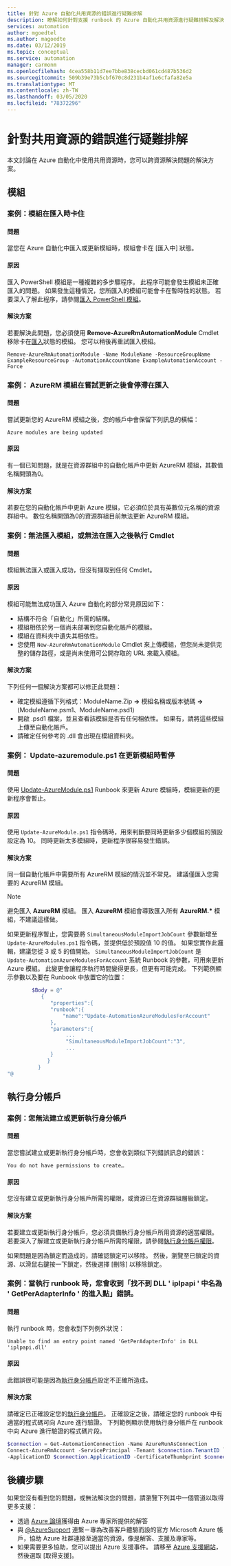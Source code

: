 ```yaml
---
title: 針對 Azure 自動化共用資源的錯誤進行疑難排解
description: 瞭解如何針對支援 runbook 的 Azure 自動化共用資源進行疑難排解及解決問題。
services: automation
author: mgoedtel
ms.author: magoedte
ms.date: 03/12/2019
ms.topic: conceptual
ms.service: automation
manager: carmonm
ms.openlocfilehash: 4cea558b11d7ee7bbe838cecbd061cd487b536d2
ms.sourcegitcommit: 509b39e73b5cbf670c8d231b4af1e6cfafa82e5a
ms.translationtype: MT
ms.contentlocale: zh-TW
ms.lasthandoff: 03/05/2020
ms.locfileid: "78372296"
---
```

# <a name="troubleshoot-errors-with-shared-resources"></a>針對共用資源的錯誤進行疑難排解

本文討論在 Azure 自動化中使用共用資源時，您可以跨資源解決問題的解決方案。

## <a name="modules"></a>模組

### <a name="module-stuck-importing"></a>案例：模組在匯入時卡住

#### <a name="issue"></a>問題

當您在 Azure 自動化中匯入或更新模組時，模組會卡在 [匯入中] 狀態。

#### <a name="cause"></a>原因

匯入 PowerShell 模組是一種複雜的多步驟程序。 此程序可能會發生模組未正確匯入的問題。 如果發生這種情況，您所匯入的模組可能會卡在暫時性的狀態。 若要深入了解此程序，請參閱[匯入 PowerShell 模組](/powershell/scripting/developer/module/importing-a-powershell-module#the-importing-process)。

#### <a name="resolution"></a>解決方案

若要解決此問題，您必須使用 **Remove-AzureRmAutomationModule** Cmdlet 移除卡在[匯入](/powershell/module/azurerm.automation/remove-azurermautomationmodule)狀態的模組。 您可以稍後再重試匯入模組。

```azurepowershell-interactive
Remove-AzureRmAutomationModule -Name ModuleName -ResourceGroupName ExampleResourceGroup -AutomationAccountName ExampleAutomationAccount -Force
```

### <a name="update-azure-modules-importing"></a>案例： AzureRM 模組在嘗試更新之後會停滯在匯入

#### <a name="issue"></a>問題

嘗試更新您的 AzureRM 模組之後，您的帳戶中會保留下列訊息的橫幅：

```error
Azure modules are being updated
```

#### <a name="cause"></a>原因

有一個已知問題，就是在資源群組中的自動化帳戶中更新 AzureRM 模組，其數值名稱開頭為0。

#### <a name="resolution"></a>解決方案

若要在您的自動化帳戶中更新 Azure 模組，它必須位於具有英數位元名稱的資源群組中。 數位名稱開頭為0的資源群組目前無法更新 AzureRM 模組。

### <a name="module-fails-to-import"></a>案例：無法匯入模組，或無法在匯入之後執行 Cmdlet

#### <a name="issue"></a>問題

模組無法匯入或匯入成功，但沒有擷取到任何 Cmdlet。

#### <a name="cause"></a>原因

模組可能無法成功匯入 Azure 自動化的部分常見原因如下：

* 結構不符合「自動化」所需的結構。
* 模組相依於另一個尚未部署到您自動化帳戶的模組。
* 模組在資料夾中遺失其相依性。
* 您使用 `New-AzureRmAutomationModule` Cmdlet 來上傳模組，但您尚未提供完整的儲存路徑，或是尚未使用可公開存取的 URL 來載入模組。

#### <a name="resolution"></a>解決方案

下列任何一個解決方案都可以修正此問題：

* 確定模組遵循下列格式：ModuleName.Zip **->** 模組名稱或版本號碼 **->** (ModuleName.psm1、ModuleName.psd1)
* 開啟 .psd1 檔案，並且查看該模組是否有任何相依性。 如果有，請將這些模組上傳至自動化帳戶。
* 請確定任何參考的 .dll 會出現在模組資料夾。

### <a name="all-modules-suspended"></a>案例： Update-azuremodule.ps1 在更新模組時暫停

#### <a name="issue"></a>問題

使用 [Update-AzureModule.ps1](https://github.com/azureautomation/runbooks/blob/master/Utility/ARM/Update-AzureModule.ps1) Runbook 來更新 Azure 模組時，模組更新的更新程序會暫止。

#### <a name="cause"></a>原因

使用 `Update-AzureModule.ps1` 指令碼時，用來判斷要同時更新多少個模組的預設設定為 10。 同時更新太多模組時，更新程序很容易發生錯誤。

#### <a name="resolution"></a>解決方案

同一個自動化帳戶中需要所有 AzureRM 模組的情況並不常見。 建議僅匯入您需要的 AzureRM 模組。

> [!NOTE]
> 避免匯入 **AzureRM** 模組。 匯入 **AzureRM** 模組會導致匯入所有 **AzureRM.\*** 模組，不建議這樣做。

如果更新程序暫止，您需要將 `SimultaneousModuleImportJobCount` 參數新增至 `Update-AzureModules.ps1` 指令碼，並提供低於預設值 10 的值。 如果您實作此邏輯，建議您從 3 或 5 的值開始。 `SimultaneousModuleImportJobCount` 是 `Update-AutomationAzureModulesForAccount` 系統 Runbook 的參數，可用來更新 Azure 模組。 此變更會讓程序執行時間變得更長，但更有可能完成。 下列範例顯示參數以及要在 Runbook 中放置它的位置：

 ```powershell
         $Body = @"
            {
               "properties":{
               "runbook":{
                   "name":"Update-AutomationAzureModulesForAccount"
               },
               "parameters":{
                    ...
                    "SimultaneousModuleImportJobCount":"3",
                    ... 
               }
              }
           }
"@
```

## <a name="run-as-accounts"></a>執行身分帳戶

### <a name="unable-create-update"></a>案例：您無法建立或更新執行身分帳戶

#### <a name="issue"></a>問題

當您嘗試建立或更新執行身分帳戶時，您會收到類似下列錯誤訊息的錯誤：

```error
You do not have permissions to create…
```

#### <a name="cause"></a>原因

您沒有建立或更新執行身分帳戶所需的權限，或資源已在資源群組層級鎖定。

#### <a name="resolution"></a>解決方案

若要建立或更新執行身分帳戶，您必須具備執行身分帳戶所用資源的適當權限。 若要深入了解建立或更新執行身分帳戶所需的權限，請參閱[執行身分帳戶權限](../manage-runas-account.md#permissions)。

如果問題是因為鎖定而造成的，請確認鎖定可以移除。 然後，瀏覽至已鎖定的資源、以滑鼠右鍵按一下鎖定，然後選擇 [刪除] 以移除鎖定。

### <a name="iphelper"></a>案例：當執行 runbook 時，您會收到「找不到 DLL ' iplpapi ' 中名為 ' GetPerAdapterInfo ' 的進入點」錯誤。

#### <a name="issue"></a>問題

執行 runbook 時，您會收到下列例外狀況：

```error
Unable to find an entry point named 'GetPerAdapterInfo' in DLL 'iplpapi.dll'
```

#### <a name="cause"></a>原因

此錯誤很可能是因為[執行身分帳戶](../manage-runas-account.md)設定不正確所造成。

#### <a name="resolution"></a>解決方案

請確定已正確設定您的[執行身分帳戶](../manage-runas-account.md)。 正確設定之後，請確定您的 runbook 中有適當的程式碼可向 Azure 進行驗證。 下列範例顯示使用執行身分帳戶在 runbook 中向 Azure 進行驗證的程式碼片段。

```powershell
$connection = Get-AutomationConnection -Name AzureRunAsConnection
Connect-AzureRmAccount -ServicePrincipal -Tenant $connection.TenantID `
-ApplicationID $connection.ApplicationID -CertificateThumbprint $connection.CertificateThumbprint
```

## <a name="next-steps"></a>後續步驟

如果您沒有看到您的問題，或無法解決您的問題，請瀏覽下列其中一個管道以取得更多支援：

* 透過 [Azure 論壇](https://azure.microsoft.com/support/forums/)獲得由 Azure 專家所提供的解答
* 與 [@AzureSupport](https://twitter.com/azuresupport) 連繫－專為改善客戶體驗而設的官方 Microsoft Azure 帳戶，協助 Azure 社群連接至適當的資源，像是解答、支援及專家等。
* 如果需要更多協助，您可以提出 Azure 支援事件。 請移至 [Azure 支援網站](https://azure.microsoft.com/support/options/)，然後選取 [取得支援]。
